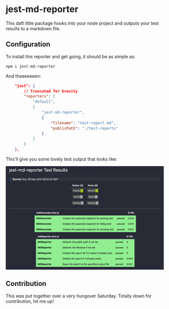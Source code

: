 # jest-md-reporter

This daft little package hooks into your node project and outputs your test results to a markdown file.

## Configuration

To install this reporter and get going, it should be as simple as:

```bash
npm i jest-md-reporter
```

And theeeeeeen:

```json
	"jest": {
        // Truncated for brevity
		"reporters": [
			"default",
			[
				"jest-md-reporter",
				{
					"filename": "test-report.md",
					"publicPath": "./test-reports"
				}
			]
		]
	},
```

This'll give you some lovely test output that looks like:

![This!](./test-report.png)

## Contribution

This was put together over a very hungover Saturday. Totally down for contribution, hit me up!
